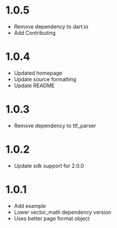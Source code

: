 # 1.0.5
* Remove dependency to dart:io
* Add Contributing

# 1.0.4
* Updated homepage
* Update source formatting
* Update README

# 1.0.3
* Remove dependency to ttf_parser

# 1.0.2
* Update sdk support for 2.0.0

# 1.0.1
* Add example
* Lower vector_math dependency version
* Uses better page format object
